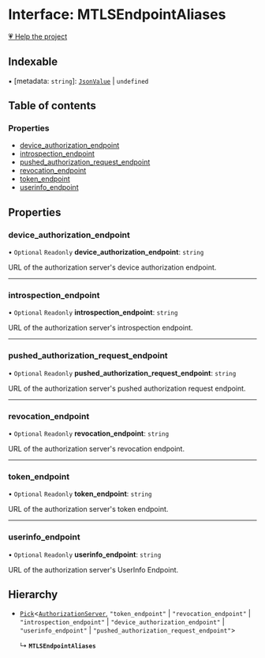 # Interface: MTLSEndpointAliases

[💗 Help the project](https://github.com/sponsors/panva)

## Indexable

▪ [metadata: `string`]: [`JsonValue`](../types/JsonValue.md) \| `undefined`

## Table of contents

### Properties

- [device\_authorization\_endpoint](MTLSEndpointAliases.md#device_authorization_endpoint)
- [introspection\_endpoint](MTLSEndpointAliases.md#introspection_endpoint)
- [pushed\_authorization\_request\_endpoint](MTLSEndpointAliases.md#pushed_authorization_request_endpoint)
- [revocation\_endpoint](MTLSEndpointAliases.md#revocation_endpoint)
- [token\_endpoint](MTLSEndpointAliases.md#token_endpoint)
- [userinfo\_endpoint](MTLSEndpointAliases.md#userinfo_endpoint)

## Properties

### device\_authorization\_endpoint

• `Optional` `Readonly` **device\_authorization\_endpoint**: `string`

URL of the authorization server's device authorization endpoint.

___

### introspection\_endpoint

• `Optional` `Readonly` **introspection\_endpoint**: `string`

URL of the authorization server's introspection endpoint.

___

### pushed\_authorization\_request\_endpoint

• `Optional` `Readonly` **pushed\_authorization\_request\_endpoint**: `string`

URL of the authorization server's pushed authorization request endpoint.

___

### revocation\_endpoint

• `Optional` `Readonly` **revocation\_endpoint**: `string`

URL of the authorization server's revocation endpoint.

___

### token\_endpoint

• `Optional` `Readonly` **token\_endpoint**: `string`

URL of the authorization server's token endpoint.

___

### userinfo\_endpoint

• `Optional` `Readonly` **userinfo\_endpoint**: `string`

URL of the authorization server's UserInfo Endpoint.

## Hierarchy

- [`Pick`]( https://www.typescriptlang.org/docs/handbook/utility-types.html#picktype-keys )\<[`AuthorizationServer`](AuthorizationServer.md), ``"token_endpoint"`` \| ``"revocation_endpoint"`` \| ``"introspection_endpoint"`` \| ``"device_authorization_endpoint"`` \| ``"userinfo_endpoint"`` \| ``"pushed_authorization_request_endpoint"``\>

  ↳ **`MTLSEndpointAliases`**
